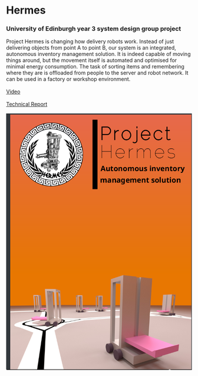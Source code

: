 # Hermes
### University of Edinburgh year 3 system design group project
Project Hermes is changing how delivery robots work. Instead of just delivering objects
from point A to point B, our system is an integrated, autonomous inventory management solution. It
is indeed capable of moving things around, but the movement itself is automated and optimised for
minimal energy consumption. The task of sorting items and remembering where they are is offloaded
from people to the server and robot network. It can be used in a factory or workshop environment.
<br />
<br />
[Video](https://www.youtube.com/watch?v=HbfknIbkMGc&feature=youtu.be)
<br />
<br />
[Technical Report](https://github.com/iamstelios/Hermes-Robot/blob/master/Project_Hermes___Technical_Report.pdf)
<br />
<br />
![poster](https://github.com/iamstelios/Hermes-Robot/blob/master/poster_853_726x1001_scrot.png?raw=true)
